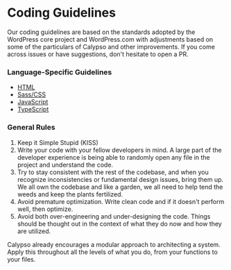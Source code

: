 # Coding Guidelines

Our coding guidelines are based on the standards adopted by the WordPress core project and WordPress.com with adjustments based on some of the particulars of Calypso and other improvements. If you come across issues or have suggestions, don't hesitate to open a PR.

### Language-Specific Guidelines

- [HTML](coding-guidelines/html.md)
- [Sass/CSS](coding-guidelines/css.md)
- [JavaScript](coding-guidelines/javascript.md)
- [TypeScript](coding-guidelines/typescript.md)

### General Rules

1. Keep it Simple Stupid (KISS)
2. Write your code with your fellow developers in mind. A large part of the developer experience is being able to randomly open any file in the project and understand the code.
3. Try to stay consistent with the rest of the codebase, and when you recognize inconsistencies or fundamental design issues, bring them up. We all own the codebase and like a garden, we all need to help tend the weeds and keep the plants fertilized.
4. Avoid premature optimization. Write clean code and if it doesn't perform well, then optimize.
5. Avoid both over-engineering and under-designing the code. Things should be thought out in the context of what they do now and how they are utilized.

Calypso already encourages a modular approach to architecting a system. Apply this throughout all the levels of what you do, from your functions to your files.
